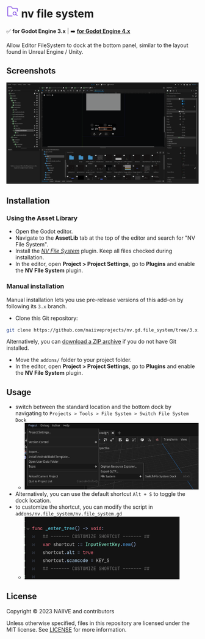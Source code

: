 # <img src="./assetlib/icon.svg" width="32" height="32"> nv file system

✅ **for Godot Engine 3.x** | ➡️ [**for Godot Engine 4.x**](https://github.com/naiiveprojects/nv.gd.file_system/tree/4.x)

Allow Editor FileSystem to dock at the bottom panel, similar to the layout found in Unreal Engine / Unity.

## Screenshots

![editor_full](/assetlib/editor_full.png)

## Installation

### Using the Asset Library

- Open the Godot editor.
- Navigate to the **AssetLib** tab at the top of the editor and search for
  "NV File System".
- Install the
  [*NV File System*](https://godotengine.org/asset-library/asset/2223)
  plugin. Keep all files checked during installation.
- In the editor, open **Project > Project Settings**, go to **Plugins**
  and enable the **NV FIle System** plugin.

### Manual installation

Manual installation lets you use pre-release versions of this add-on by
following its `3.x` branch.

- Clone this Git repository:

```bash
git clone https://github.com/naiiveprojects/nv.gd.file_system/tree/3.x.git
```

Alternatively, you can
[download a ZIP archive](https://github.com/naiiveprojects/nv.gd.file_system/archive/refs/heads/3.x.zip)
if you do not have Git installed.

- Move the `addons/` folder to your project folder.
- In the editor, open **Project > Project Settings**, go to **Plugins**
  and enable the **NV File System** plugin.

## Usage

- switch between the standard location and the bottom dock by navigating to `Projects > Tools > File System > Switch File System Dock`
  - ![menu_item](/assetlib/menu_item.png)
- Alternatively, you can use the default shortcut `Alt + S` to toggle the dock location.
- to customize the shortcut, you can modify the script in `addons/nv.file_system/nv.file_system.gd`
  - ![menu_item](/assetlib/script_shortcut.png)

## License

Copyright © 2023 NAIIVE and contributors

Unless otherwise specified, files in this repository are licensed under the
MIT license. See [LICENSE](LICENSE) for more information.
